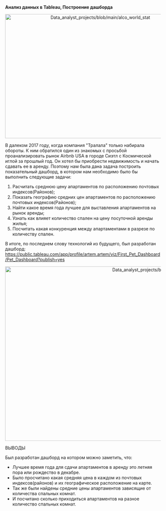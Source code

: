 
**Анализ данных в Tableau, Построение дашборда**

<p align="center"><img src="https://github.com/ArtemPlgn/Data_analyst_projects/blob/main/alco_world_stat/alco.jpg" alt="Data_analyst_projects/blob/main/alco_world_stat" border="0" style='width:600px;height:400px'/>

  
В далеком 2017 году, когда компания "Тралала" только набирала обороты. К ним обратился один из знакомых с просьбой проанализировать рынок Airbnb USA в городе Сиэтл с Космической иглой за прошлый год. Он хотел бы приобрести недвижимость и начать сдавать ее в аренду. Поэтому нам была дана задача построить показательный дашборд, в котором нам необходимо было бы выполнить следующие задачи:
  
  1. Расчитать среднюю цену апартаментов по расположению почтовых индексов(Районов);
  2. Показать географию средних цен апартаментов по расположению почтовых индексов(Районов);
  3. Найти какое время года лучшее для выставления апартаментов на рынок аренды;
  4. Узнать как влияет количество спален на цену посуточной аренды жилья;
  5. Посчитать какая конкуренция между апартаментами в разрезе по количеству спален.
  
  
В итоге, по последнем слову технологий из будущего, был разработан дашборд:
https://public.tableau.com/app/profile/artem.artem/viz/First_Pet_Dashboard/Pet_Dashboard?publish=yes
  
  
  <p align="center"><img src="https://github.com/ArtemPlgn/Data_analyst_projects/blob/main/alco_world_stat/Dashboard.png" alt="Data_analyst_projects/blob/main/alco_world_stat" border="0" style='width:1000px;height:562px'/>
   
   
    
 ВЫВОДЫ
    
 Был разработан дашборд на котором можно заметить, что:
    
 - Лучшее время года для сдачи апартаментов в аренду это летняя пора или рождество в декабре.
 - Было просчитано какая средняя цена в каждом из почтовых индексов(районов) и их географическое расположение на карте.
 - Так же были найдены средние цены апартаментов зависящие от количества спальных комнат.
 - И посчитано сколько приходиться апартаментов на разное количество спальных комнат.
    
  
